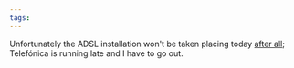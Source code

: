 ```yaml
---
tags: 
---
```


Unfortunately the ADSL installation won't be taken placing today [after all](/twitter/94); Telefónica is running late and I have to go out.

